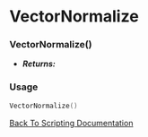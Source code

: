 # VectorNormalize

### VectorNormalize()
- ***Returns:*** 

### Usage

```Lua
VectorNormalize()
```


[Back To Scripting Documentation](../README.md)
